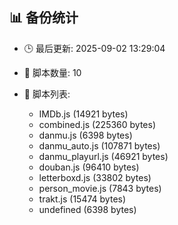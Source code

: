 ## 📊 备份统计

- 🕒 最后更新: 2025-09-02 13:29:04
- 📁 脚本数量: 10
- 📄 脚本列表:

  - IMDb.js (14921 bytes)
  - combined.js (225360 bytes)
  - danmu.js (6398 bytes)
  - danmu_auto.js (107871 bytes)
  - danmu_playurl.js (46921 bytes)
  - douban.js (96410 bytes)
  - letterboxd.js (33802 bytes)
  - person_movie.js (7843 bytes)
  - trakt.js (15474 bytes)
  - undefined (6398 bytes)
